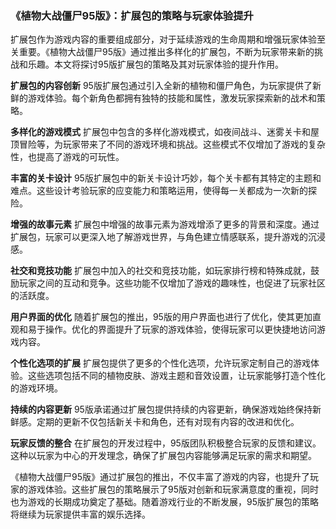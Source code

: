 ### 《植物大战僵尸95版》：扩展包的策略与玩家体验提升

扩展包作为游戏内容的重要组成部分，对于延续游戏的生命周期和增强玩家体验至关重要。《植物大战僵尸95版》通过推出多样化的扩展包，不断为玩家带来新的挑战和乐趣。本文将探讨95版扩展包的策略及其对玩家体验的提升作用。

**扩展包的内容创新**
95版扩展包通过引入全新的植物和僵尸角色，为玩家提供了新鲜的游戏体验。每个新角色都拥有独特的技能和属性，激发玩家探索新的战术和策略。

**多样化的游戏模式**
扩展包中包含的多样化游戏模式，如夜间战斗、迷雾关卡和屋顶冒险等，为玩家带来了不同的游戏环境和挑战。这些模式不仅增加了游戏的复杂性，也提高了游戏的可玩性。

**丰富的关卡设计**
95版扩展包中的新关卡设计巧妙，每个关卡都有其特定的主题和难点。这些设计考验玩家的应变能力和策略运用，使得每一关都成为一次新的探险。

**增强的故事元素**
扩展包中增强的故事元素为游戏增添了更多的背景和深度。通过扩展包，玩家可以更深入地了解游戏世界，与角色建立情感联系，提升游戏的沉浸感。

**社交和竞技功能**
扩展包中加入的社交和竞技功能，如玩家排行榜和特殊成就，鼓励玩家之间的互动和竞争。这些功能不仅增加了游戏的趣味性，也促进了玩家社区的活跃度。

**用户界面的优化**
随着扩展包的推出，95版的用户界面也进行了优化，使其更加直观和易于操作。优化的界面提升了玩家的游戏体验，使得玩家可以更快捷地访问游戏内容。

**个性化选项的扩展**
扩展包提供了更多的个性化选项，允许玩家定制自己的游戏体验。这些选项包括不同的植物皮肤、游戏主题和音效设置，让玩家能够打造个性化的游戏环境。

**持续的内容更新**
95版承诺通过扩展包提供持续的内容更新，确保游戏始终保持新鲜感。定期的更新不仅包括新关卡和角色，还有对现有内容的改进和优化。

**玩家反馈的整合**
在扩展包的开发过程中，95版团队积极整合玩家的反馈和建议。这种以玩家为中心的开发理念，确保了扩展包内容能够满足玩家的需求和期望。

《植物大战僵尸95版》通过扩展包的推出，不仅丰富了游戏的内容，也提升了玩家的游戏体验。这些扩展包的策略展示了95版对创新和玩家满意度的重视，同时也为游戏的长期成功奠定了基础。随着游戏行业的不断发展，95版扩展包的策略将继续为玩家提供丰富的娱乐选择。